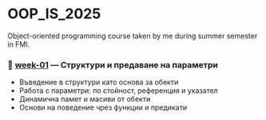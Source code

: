 # OOP_IS_2025
Object-oriented programming course taken by me during summer semester in FMI.

### 📁 [week-01](./week-01) — Структури и предаване на параметри
- Въведение в структури като основа за обекти  
- Работа с параметри: по стойност, референция и указател  
- Динамична памет и масиви от обекти  
- Основи на поведение чрез функции и предикати  
